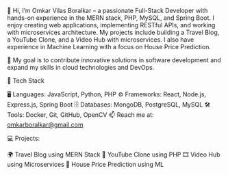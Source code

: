 


<!---
OmkarBoralkar1/OmkarBoralkar1 is a ✨ special ✨ repository because its `README.md` (this file) appears on your GitHub profile.
You can click the Preview link to take a look at your changes.
--->
👋 Hi, I’m Omkar Vilas Boralkar – a passionate Full-Stack Developer with hands-on experience in the MERN stack, PHP, MySQL, and Spring Boot. I enjoy creating web applications, implementing RESTful APIs, and working with microservices architecture. My projects include building a Travel Blog, a YouTube Clone, and a Video Hub with microservices. I also have experience in Machine Learning with a focus on House Price Prediction.

🚀 My goal is to contribute innovative solutions in software development and expand my skills in cloud technologies and DevOps.

🔧 Tech Stack

🖥️ Languages: JavaScript, Python, PHP
⚙️ Frameworks: React, Node.js, Express.js, Spring Boot
🗄️ Databases: MongoDB, PostgreSQL, MySQL
🛠️ Tools: Docker, Git, GitHub, OpenCV
📫 Reach me at: omkarboralkar@gmail.com

💻 Projects:

🌍 Travel Blog using MERN Stack
🎥 YouTube Clone using PHP
🎞️ Video Hub using Microservices
🏡 House Price Prediction using ML

